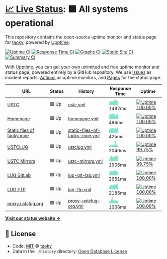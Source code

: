 # [📈 Live Status](https://status.taoky.moe): <!--live status--> **🟩 All systems operational**

This repository contains the open-source uptime monitor and status page for [taoky](https://taoky.moe), powered by [Upptime](https://github.com/upptime/upptime).

[![Uptime CI](https://github.com/koj-co/upptime/workflows/Uptime%20CI/badge.svg)](https://github.com/koj-co/upptime/actions?query=workflow%3A%22Uptime+CI%22)
[![Response Time CI](https://github.com/koj-co/upptime/workflows/Response%20Time%20CI/badge.svg)](https://github.com/koj-co/upptime/actions?query=workflow%3A%22Response+Time+CI%22)
[![Graphs CI](https://github.com/koj-co/upptime/workflows/Graphs%20CI/badge.svg)](https://github.com/koj-co/upptime/actions?query=workflow%3A%22Graphs+CI%22)
[![Static Site CI](https://github.com/koj-co/upptime/workflows/Static%20Site%20CI/badge.svg)](https://github.com/koj-co/upptime/actions?query=workflow%3A%22Static+Site+CI%22)
[![Summary CI](https://github.com/koj-co/upptime/workflows/Summary%20CI/badge.svg)](https://github.com/koj-co/upptime/actions?query=workflow%3A%22Summary+CI%22)

With [Upptime](https://upptime.js.org), you can get your own unlimited and free uptime monitor and status page, powered entirely by a GitHub repository. We use [Issues](https://github.com/taoky/sites-status/issues) as incident reports, [Actions](https://github.com/taoky/sites-status/actions) as uptime monitors, and [Pages](https://status.taoky.moe) for the status page.

<!--start: status pages-->
<!-- This summary is generated by Upptime (https://github.com/upptime/upptime) -->
<!-- Do not edit this manually, your changes will be overwritten -->

| URL                                                    | Status | History                                                                                                                         | Response Time                                                                                  | Uptime                                                                                                                                                                                                                                           |
| ------------------------------------------------------ | ------ | ------------------------------------------------------------------------------------------------------------------------------- | ---------------------------------------------------------------------------------------------- | ------------------------------------------------------------------------------------------------------------------------------------------------------------------------------------------------------------------------------------------------ |
| [USTC](https://www.ustc.edu.cn)                        | 🟩 Up  | [ustc.yml](https://github.com/littlekud/sites-status/commits/master/history/ustc.yml)                                           | <img alt="Response time graph" src="./graphs/ustc.png" height="20"> 1482ms                     | [![Uptime 100.00%](https://img.shields.io/endpoint?url=https%3A%2F%2Fraw.githubusercontent.com%2Flittlekud%2Fsites-status%2Fmaster%2Fapi%2Fustc%2Fuptime.json)](https://status.taoky.moe/history/ustc)                                           |
| [Homepage](https://taoky.moe)                          | 🟩 Up  | [homepage.yml](https://github.com/littlekud/sites-status/commits/master/history/homepage.yml)                                   | <img alt="Response time graph" src="./graphs/homepage.png" height="20"> 486ms                  | [![Uptime 100.00%](https://img.shields.io/endpoint?url=https%3A%2F%2Fraw.githubusercontent.com%2Flittlekud%2Fsites-status%2Fmaster%2Fapi%2Fhomepage%2Fuptime.json)](https://status.taoky.moe/history/homepage)                                   |
| [Static files of taoky.moe](https://static.taoky.moe)  | 🟩 Up  | [static-files-of-taoky-moe.yml](https://github.com/littlekud/sites-status/commits/master/history/static-files-of-taoky-moe.yml) | <img alt="Response time graph" src="./graphs/static-files-of-taoky-moe.png" height="20"> 425ms | [![Uptime 100.00%](https://img.shields.io/endpoint?url=https%3A%2F%2Fraw.githubusercontent.com%2Flittlekud%2Fsites-status%2Fmaster%2Fapi%2Fstatic-files-of-taoky-moe%2Fuptime.json)](https://status.taoky.moe/history/static-files-of-taoky-moe) |
| [USTCLUG](https://lug.ustc.edu.cn)                     | 🟩 Up  | [ustclug.yml](https://github.com/littlekud/sites-status/commits/master/history/ustclug.yml)                                     | <img alt="Response time graph" src="./graphs/ustclug.png" height="20"> 2040ms                  | [![Uptime 99.75%](https://img.shields.io/endpoint?url=https%3A%2F%2Fraw.githubusercontent.com%2Flittlekud%2Fsites-status%2Fmaster%2Fapi%2Fustclug%2Fuptime.json)](https://status.taoky.moe/history/ustclug)                                      |
| [USTC Mirrors](https://mirrors.ustc.edu.cn)            | 🟩 Up  | [ustc-mirrors.yml](https://github.com/littlekud/sites-status/commits/master/history/ustc-mirrors.yml)                           | <img alt="Response time graph" src="./graphs/ustc-mirrors.png" height="20"> 1905ms             | [![Uptime 99.75%](https://img.shields.io/endpoint?url=https%3A%2F%2Fraw.githubusercontent.com%2Flittlekud%2Fsites-status%2Fmaster%2Fapi%2Fustc-mirrors%2Fuptime.json)](https://status.taoky.moe/history/ustc-mirrors)                            |
| [LUG GitLab](https://git.lug.ustc.edu.cn)              | 🟩 Up  | [lug-git-lab.yml](https://github.com/littlekud/sites-status/commits/master/history/lug-git-lab.yml)                             | <img alt="Response time graph" src="./graphs/lug-git-lab.png" height="20"> 2651ms              | [![Uptime 100.00%](https://img.shields.io/endpoint?url=https%3A%2F%2Fraw.githubusercontent.com%2Flittlekud%2Fsites-status%2Fmaster%2Fapi%2Flug-git-lab%2Fuptime.json)](https://status.taoky.moe/history/lug-git-lab)                             |
| [LUG FTP](https://ftp.lug.ustc.edu.cn)                 | 🟩 Up  | [lug-ftp.yml](https://github.com/littlekud/sites-status/commits/master/history/lug-ftp.yml)                                     | <img alt="Response time graph" src="./graphs/lug-ftp.png" height="20"> 2185ms                  | [![Uptime 100.00%](https://img.shields.io/endpoint?url=https%3A%2F%2Fraw.githubusercontent.com%2Flittlekud%2Fsites-status%2Fmaster%2Fapi%2Flug-ftp%2Fuptime.json)](https://status.taoky.moe/history/lug-ftp)                                     |
| [proxy.ustclug.org](https://openwrt.proxy.ustclug.org) | 🟩 Up  | [proxy-ustclug-org.yml](https://github.com/littlekud/sites-status/commits/master/history/proxy-ustclug-org.yml)                 | <img alt="Response time graph" src="./graphs/proxy-ustclug-org.png" height="20"> 1006ms        | [![Uptime 100.00%](https://img.shields.io/endpoint?url=https%3A%2F%2Fraw.githubusercontent.com%2Flittlekud%2Fsites-status%2Fmaster%2Fapi%2Fproxy-ustclug-org%2Fuptime.json)](https://status.taoky.moe/history/proxy-ustclug-org)                 |

<!--end: status pages-->

[**Visit our status website →**](https://status.taoky.moe)

## 📄 License

- Code: [MIT](./LICENSE) © [taoky](https://taoky.moe)
- Data in the `./history` directory: [Open Database License](https://opendatacommons.org/licenses/odbl/1-0/)
